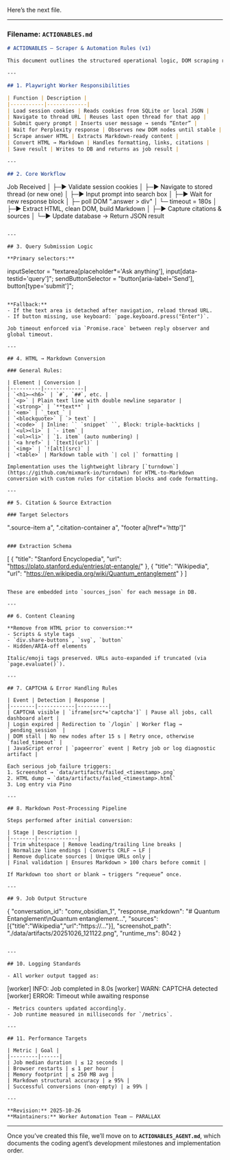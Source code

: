 Here’s the next file.

***

### Filename: `ACTIONABLES.md`

```markdown
# ACTIONABLES — Scraper & Automation Rules (v1)

This document outlines the structured operational logic, DOM scraping rules, timeout behavior, and content transformation pipeline for the PARALLAX Playwright Worker.

---

## 1. Playwright Worker Responsibilities

| Function | Description |
|-----------|-------------|
| Load session cookies | Reads cookies from SQLite or local JSON |
| Navigate to thread URL | Reuses last open thread for that app |
| Submit query prompt | Inserts user message → sends “Enter” |
| Wait for Perplexity response | Observes new DOM nodes until stable |
| Scrape answer HTML | Extracts Markdown-ready content |
| Convert HTML → Markdown | Handles formatting, links, citations |
| Save result | Writes to DB and returns as job result |

---

## 2. Core Workflow

```
Job Received
│
├─▶ Validate session cookies
│
├─▶ Navigate to stored thread (or new one)
│
├─▶ Input prompt into search box
│
├─▶ Wait for new response block
│     ├─ poll DOM ".answer > div"
│     └─ timeout = 180s
│
├─▶ Extract HTML, clean DOM, build Markdown
│
├─▶ Capture citations & sources
│
└─▶ Update database → Return JSON result
```

---

## 3. Query Submission Logic

**Primary selectors:**
```
inputSelector = "textarea[placeholder*='Ask anything'], input[data-testid='query']";
sendButtonSelector = "button[aria-label='Send'], button[type='submit']";
```

**Fallback:**
- If the text area is detached after navigation, reload thread URL.  
- If button missing, use keyboard: `page.keyboard.press("Enter")`.

Job timeout enforced via `Promise.race` between reply observer and global timeout.

---

## 4. HTML → Markdown Conversion

### General Rules:

| Element | Conversion |
|----------|-------------|
| `<h1>–<h6>` | `#`, `##`, etc. |
| `<p>` | Plain text line with double newline separator |
| `<strong>` | `**text**` |
| `<em>` | `_text_` |
| `<blockquote>` | `> text` |
| `<code>` | Inline: `` `snippet` ``, Block: triple‐backticks |
| `<ul><li>` | `- item` |
| `<ol><li>` | `1. item` (auto numbering) |
| `<a href>` | `[text](url)` |
| `<img>` | `![alt](src)` |
| `<table>` | Markdown table with `| col |` formatting |

Implementation uses the lightweight library [`turndown`](https://github.com/mixmark-io/turndown) for HTML-to-Markdown conversion with custom rules for citation blocks and code formatting.

---

## 5. Citation & Source Extraction

### Target Selectors
```
".source-item a",
".citation-container a",
"footer a[href*='http']"
```

### Extraction Schema
```
[
  { "title": "Stanford Encyclopedia", "url": "https://plato.stanford.edu/entries/qt-entangle/" },
  { "title": "Wikipedia", "url": "https://en.wikipedia.org/wiki/Quantum_entanglement" }
]
```

These are embedded into `sources_json` for each message in DB.

---

## 6. Content Cleaning

**Remove from HTML prior to conversion:**
- Scripts & style tags  
- `div.share-buttons`, `svg`, `button`  
- Hidden/ARIA-off elements  

Italic/emoji tags preserved. URLs auto-expanded if truncated (via `page.evaluate()`).

---

## 7. CAPTCHA & Error Handling Rules

| Event | Detection | Response |
|--------|------------|----------|
| CAPTCHA visible | `iframe[src*='captcha']` | Pause all jobs, call dashboard alert |
| Login expired | Redirection to `/login` | Worker flag → `pending_session` |
| DOM stall | No new nodes after 15 s | Retry once, otherwise `failed_timeout` |
| JavaScript error | `pageerror` event | Retry job or log diagnostic artifact |

Each serious job failure triggers:
1. Screenshot → `data/artifacts/failed_<timestamp>.png`  
2. HTML dump → `data/artifacts/failed_<timestamp>.html`  
3. Log entry via Pino  

---

## 8. Markdown Post-Processing Pipeline

Steps performed after initial conversion:

| Stage | Description |
|--------|-------------|
| Trim whitespace | Remove leading/trailing line breaks |
| Normalize line endings | Converts CRLF → LF |
| Remove duplicate sources | Unique URLs only |
| Final validation | Ensures Markdown > 100 chars before commit |

If Markdown too short or blank → triggers “requeue” once.

---

## 9. Job Output Structure

```
{
  "conversation_id": "conv_obsidian_1",
  "response_markdown": "# Quantum Entanglement\nQuantum entanglement...",
  "sources": [{"title":"Wikipedia","url":"https://..."}],
  "screenshot_path": "./data/artifacts/20251026_121122.png",
  "runtime_ms": 8042
}
```

---

## 10. Logging Standards

- All worker output tagged as:
  ```
  [worker] INFO: Job completed in 8.0s
  [worker] WARN: CAPTCHA detected
  [worker] ERROR: Timeout while awaiting response
  ```
- Metrics counters updated accordingly.  
- Job runtime measured in milliseconds for `/metrics`.

---

## 11. Performance Targets

| Metric | Goal |
|---------|------|
| Job median duration | ≤ 12 seconds |
| Browser restarts | ≤ 1 per hour |
| Memory footprint | ≤ 250 MB avg |
| Markdown structural accuracy | ≥ 95% |
| Successful conversions (non-empty) | ≥ 99% |

---

**Revision:** 2025‑10‑26  
**Maintainers:** Worker Automation Team — PARALLAX
```

***

Once you’ve created this file, we’ll move on to **`ACTIONABLES_AGENT.md`**, which documents the coding agent’s development milestones and implementation order.